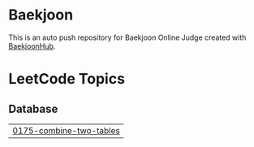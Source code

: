 # Baekjoon
This is an auto push repository for Baekjoon Online Judge created with [BaekjoonHub](https://github.com/BaekjoonHub/BaekjoonHub).

<!---LeetCode Topics Start-->
# LeetCode Topics
## Database
|  |
| ------- |
| [0175-combine-two-tables](https://github.com/yunhwaa/Baekjoon/tree/master/0175-combine-two-tables) |
<!---LeetCode Topics End-->
